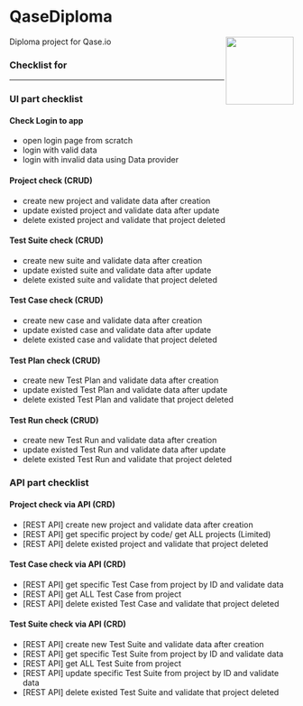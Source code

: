 # QaseDiploma

Diploma project for Qase.io
<a href="https://qase.io/">
<img src="https://app.qase.ca/sites/all/themes/qase/images/source/dashboard/img/blue-logo.png" align="right" height="120" />
</a>

### Checklist for

---------------------
### **UI part checklist**

#### **Check Login to app**

- open login page from scratch
- login with valid data
- login with invalid data using Data provider

#### **Project check (CRUD)**

- create new project and validate data after creation
- update existed project and validate data after update
- delete existed project and validate that project deleted

#### **Test Suite check (CRUD)**

- create new suite and validate data after creation
- update existed suite and validate data after update
- delete existed suite and validate that project deleted

#### **Test Case check (CRUD)**
- create new case and validate data after creation
- update existed case and validate data after update
- delete existed case and validate that project deleted

#### **Test Plan check (CRUD)**
- create new Test Plan and validate data after creation
- update existed Test Plan and validate data after update
- delete existed Test Plan and validate that project deleted

#### **Test Run check (CRUD)**
- create new Test Run and validate data after creation
- update existed Test Run and validate data after update
- delete existed Test Run and validate that project deleted

### **API part checklist**

#### **Project check via API (CRD)**

- [REST API] create new project and validate data after creation
- [REST API] get specific project by code/ get ALL projects (Limited)
- [REST API] delete existed project and validate that project deleted


#### **Test Case check via API (CRD)**

- [REST API] get specific Test Case from project by ID and validate data
- [REST API] get ALL Test Case from project
- [REST API] delete existed Test Case and validate that project deleted

#### **Test Suite check via API (CRD)**

- [REST API] create new Test Suite and validate data after creation
- [REST API] get specific Test Suite from project by ID and validate data
- [REST API] get ALL Test Suite from project
- [REST API] update specific Test Suite from project by ID and validate data
- [REST API] delete existed Test Suite and validate that project deleted